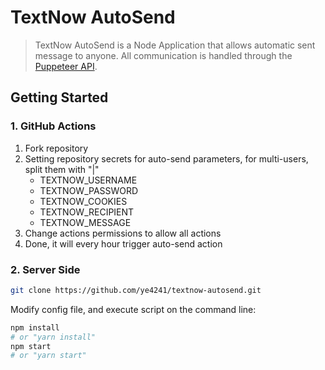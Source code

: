 # TextNow AutoSend

> TextNow AutoSend is a Node Application that allows automatic sent message to anyone. All communication is handled through the [Puppeteer API](https://github.com/puppeteer/puppeteer/blob/v2.1.1/docs/api.md).

## Getting Started

### 1. GitHub Actions

1. Fork repository
2. Setting repository secrets for auto-send parameters, for multi-users, split them with "|"
    * TEXTNOW_USERNAME
    * TEXTNOW_PASSWORD
    * TEXTNOW_COOKIES
    * TEXTNOW_RECIPIENT
    * TEXTNOW_MESSAGE
3. Change actions permissions to allow all actions
4. Done, it will every hour trigger auto-send action

### 2. Server Side

```bash
git clone https://github.com/ye4241/textnow-autosend.git
```

Modify config file, and execute script on the command line:

```bash
npm install
# or "yarn install"
npm start
# or "yarn start"
```
